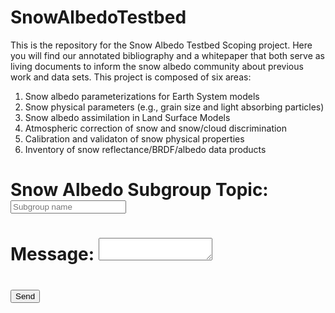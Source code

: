 # SnowAlbedoTestbed
This is the repository for the Snow Albedo Testbed Scoping project. Here you will find our annotated bibliography and a whitepaper that both serve as living documents to inform the snow albedo community about previous work and data sets.
This project is composed of six areas:
1. Snow albedo parameterizations for Earth System models
2. Snow physical parameters (e.g., grain size and light absorbing particles)
3. Snow albedo assimilation in Land Surface Models
4. Atmospheric correction of snow and snow/cloud discrimination
5. Calibration and validaton of snow physical properties
6. Inventory of snow reflectance/BRDF/albedo data products



# <body>
# <form name="input" method="POST" action="https://formspree.io/f/meqvrzjq">
#   Snow Albedo Subgroup Topic: <input type="text" name="Name" placeholder="Subgroup name">
#   Message: <textarea name="message" placeholder="Your text"> </textarea>
#   <input type="submit" value="Send">
#   <input type="hidden" name="_subject" value="List of authors" />
#   <input type="hidden" name="_subject" value="Title" />
#   <input type="hidden" name="_subject" value="Journal" />
#   <input type="hidden" name="_subject" value="DOI" />
# </form>
# </body>
